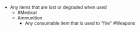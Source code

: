 - Any items that are lost or degraded when used
	- #Medical
	- Ammunition
		- Any consumable item that is used to "fire" #Weapons
